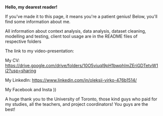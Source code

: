 

**Hello, my dearest reader!**

If you've made it to this page, it means you're a patient genius!
 Below, you'll find some information about me.

All information about context analysis, data analysis, dataset cleaning, modelling and testing, client tool usage are in the README files of respective folders

The link to my video-presentation: 

My CV: https://drive.google.com/drive/folders/10O5viuql9pH1bwphImZEriGDTetvW1i2?usp=sharing

My LinkedIn: https://www.linkedin.com/in/oleksii-virko-476b1514/

My Facebook and Insta ))

A huge thank you to the University of Toronto, those kind guys who paid for my studies, all the teachers, and project coordinators! You guys are the best!